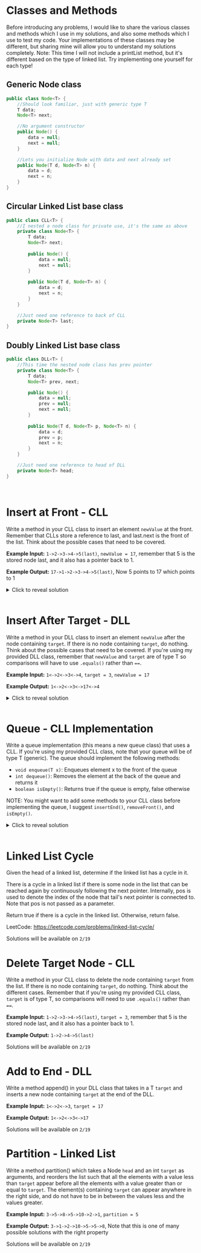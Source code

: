 # Classes and Methods
Before introducing any problems, I would like to share the various classes and methods which I use in my solutions, and also some methods which I use to test my code. Your implementations of these classes may be different, but sharing mine will allow you to understand my solutions completely. Note: This time I will not include a printList method, but it's different based on the type of linked list. Try implementing one yourself for each type!

## Generic Node class
```java
public class Node<T> {
    //Should look familiar, just with generic type T
    T data;
    Node<T> next;

    //No argument constructor
    public Node() {
        data = null;
        next = null;
    }

    //Lets you initialize Node with data and next already set
    public Node(T d, Node<T> n) {
        data = d;
        next = n;
    }
}
```

## Circular Linked List base class
```java
public class CLL<T> {
    //I nested a node class for private use, it's the same as above
    private class Node<T> {
        T data;
        Node<T> next;
        
        public Node() {
            data = null;
            next = null;
        }
        
        public Node(T d, Node<T> n) {
            data = d;
            next = n;
        }
    }

    //Just need one reference to back of CLL    
    private Node<T> last;
}
```
## Doubly Linked List base class
```java
public class DLL<T> {
    //This time the nested node class has prev pointer
    private class Node<T> {
        T data;
        Node<T> prev, next;

        public Node() {
            data = null;
            prev = null;
            next = null;
        }
        
        public Node(T d, Node<T> p, Node<T> n) {
            data = d;
            prev = p;
            next = n;
        }
    }

    //Just need one reference to head of DLL 
    private Node<T> head;
}
```
<br>

# Insert at Front - CLL
Write a method in your CLL class to insert an element `newValue` at the front. Remember that CLLs store a reference to last, and last.next is the front of the list. Think about the possible cases that need to be covered.

**Example Input:** `1->2->3->4->5(last)`, `newValue = 17`, remember that 5 is the stored node last, and it also has a pointer back to 1. 

**Example Output:** `17->1->2->3->4->5(last)`, Now 5 points to 17 which points to 1

<details>
<summary>Click to reveal solution</summary>

## Solution
Since last.next is the front of the CLL, we essentially want to insert a node at last.next. By drawing a diagram, it can be visualized that we want to first create a new node with `newValue`, then make last.next point to this new node, and make this new node point to the old last.next. The only special case is when the list is empty, in which case we can create a new node which points to itself and set it to last.

```java
public void insertFront(T newValue) {
    //If the CLL is empty
    if (last == null) {
        //Create a new node with newValue, and set its reference to itself
        last = new Node<T>(newValue, null);
        last.next = last;
        return;
        
        //Note that I couldn't do this in one line, since using last in the 
        //constructor would set the new node's next to null
    }
    
    //If the CLL isn't empty, just make new node point to last.next, and last point to new node
    last.next = new Node<T>(newValue, last.next);
}
```
If n is the length of the CLL at the time this method is called, the time and space complexity are both O(1) since you are always only creating 1 new node and 2 pointers, and there is no list traversal which is dependent on n.
</details>
<br>

# Insert After Target - DLL
Write a method in your DLL class to insert an element `newValue` after the node containing `target`. If there is no node containing `target`, do nothing. Think about the possible cases that need to be covered. If you're using my provided DLL class, remember that `newValue` and `target` are of type T so comparisons will have to use `.equals()` rather than `==`.

**Example Input:** `1<->2<->3<->4`, `target = 3`, `newValue = 17`

**Example Output:** `1<->2<->3<->17<->4`

<details>
<summary>Click to reveal solution</summary>

## Solution
A good first step is to get access to the node containing `target`, and this can be accomplished by iterating through the list until we reach it. Let's call the node containing `target` the target node, the new node we create that contains `newValue` the new node, and the original target node's ".next" the right node. It can be visualized by drawing a diagram that in order to insert the new node, we need to set the target node's ".next" to the new node and the new node's ".next" to the right node. If this were a singly linked list we would be done, but we also need to update the new node's ".prev" to the target node, and the right node's ".prev" to the new node. 

```java
public void insertAfter(T target, T newValue) {
    //Iterate through the list
    for (Node<T> ptr = head; ptr != null; ptr = ptr.next) {
        //Noticed I used .equals since we're working with objects
        if (ptr.data.equals(target)) {
            //Set up the new node with its value, its prev, and its next pointers
            Node<T> newNode = new Node<T>(newValue, target, target.next);
            
            //If the right node isn't null, set its prev
            //I need to check since calling .prev on null leads to NPE
            if (target.next != null) target.next.prev = newNode;

            //Set the target's next finally
            //We have to do it at the end since otherwise right node would be lost
            target.next = newNode;
        }
    }

    //Notice how if the target isn't found nothing happens
}
```
If n is the size of the DLL at the time this method is called, the runtime is O(n) since it is possible that the whole list is traversed. The space complexity is O(1) since we always create two new nodes, one for the pointer and one for the new list element.
</details>
<br>

# Queue - CLL Implementation
Write a queue implementation (this means a new queue class) that uses a CLL. If you're using my provided CLL class, note that your queue will be of type T (generic). The queue should implement the following methods:

- `void enqueue(T x)`: Enqueues element x to the front of the queue
- `int dequeue()`: Removes the element at the back of the queue and returns it
- `boolean isEmpty()`: Returns true if the queue is empty, false otherwise

NOTE: You might want to add some methods to your CLL class before implementing the queue, I suggest `insertEnd()`, `removeFront()`, and `isEmpty()`.

<details>
<summary>Click to reveal solution</summary>

## Solution
We must implement `insertEnd`, `removeFront`, and `isEmpty` into our CLL class before we can use it to make our queue. Let's go through these 3 methods.

`insertEnd`: If we're inserting at the end of the CLL, the last pointer will have to be updated to this new node. If you draw a diagram, you will see that we need to first create a new node with the new value, then set its ".next" to the old last's ".next", set the old last's ".next" to the new node, and finally update last to this new node.

```java
public void insertEnd(T newValue) {
    //If empty CLL, just create a node with newValue which points to itself
    if (last == null) {
        last = new Node<T>(newValue, null);
        last.next = last;
        return;
    }

    //Set last.next to the new node, and set the new node's .next to the front
    last.next = new Node<T>(newValue, last.next);

    //Update last to be the new node, since it's at the end now
    last = last.next;
}
```

`removeFront`: Since we have a reference to last, and the front is last.next, we can simply remove it with last.next = last.next.next. We do have to be careful of the situation where there is only one node, since we'd end up not doing anything. Note that we need to return the element we removed in order for our dequeue function to work later.

```java
public T removeFront() {
    //Note how if the list is empty, we just let java throw an exception
    T elem = last.data; //Store for returning later

    //If CLL has one node, just set last to null to delete
    if (last.next == last) last = null;
    //Otherwise, we can just delete front with last.next = last.next.next
    else last.next = last.next.next

    return elem; 
}
```

`isEmpty`: This one is simple, but necessary since our CLL last pointer is private. All we have to do is return whether or not last is null.

```java
public boolean isEmpty() {
    return last == null
}
```

Now that our CLL has all the methods we need, we are ready to implement our queue class. Since we did all the heavy lifting and logic in our CLL class, we have abstracted away the internal node structure, which will make this implementation very clean.

```java
public class Queue<T> {
    private CLL<T> list;

    public Queue() {
        list = new CLL<T>();
    }
    
    public void enqueue(T x) {
        list.insertEnd(x);
    }
    
    public T dequeue() {
        return list.removeFront();
    }

    public boolean isEmpty() {
        return list.isEmpty();
    }
}
```
Wasn't that final implementation nice? As expected, our time complexity for all these methods is O(1) since we aren't traversing through the list, we are only working with the last and front which we have immediate access to. The space complexity for each method individually is O(1) as well, since we are only ever creating one node at most. An important thing to consider is that if you were to add one element the time and space copmlexity would be O(1), but if you were to add on the order of n elements, it would be O(n) for both.
</details>
<br>

# Linked List Cycle
Given the head of a linked list, determine if the linked list has a cycle in it.

There is a cycle in a linked list if there is some node in the list that can be reached again by continuously following the next pointer. Internally, pos is used to denote the index of the node that tail's next pointer is connected to. Note that pos is not passed as a parameter.

Return true if there is a cycle in the linked list. Otherwise, return false.

LeetCode: https://leetcode.com/problems/linked-list-cycle/

Solutions will be available on `2/19`
<br>

# Delete Target Node - CLL
Write a method in your CLL class to delete the node containing `target` from the list. If there is no node containing `target`, do nothing. Think about the different cases. Remember that if you're using my provided CLL class, `target` is of type T, so comparisons will need to use `.equals()` rather than `==`.

**Example Input:** `1->2->3->4->5(last)`, `target = 3`, remember that 5 is the stored node last, and it also has a pointer back to 1.

**Example Output:** `1->2->4->5(last)`

Solutions will be available on `2/19`
<br>

# Add to End - DLL
Write a method append() in your DLL class that takes in a T `target` and inserts a new node containing `target` at the end of the DLL.

**Example Input:** `1<->2<->3`, `target = 17`

**Example Output:** `1<->2<->3<->17`

Solutions will be available on `2/19`
<br>

# Partition - Linked List
Write a method partition() which takes a Node<Integer> `head` and an int `target` as arguments, and reorders the list such that all the elements with a value less than `target` appear before all the elements with a value greater than or equal to `target`. The element(s) containing `target` can appear anywhere in the right side, and do not have to be in between the values less and the values greater.

**Example Input:** `3->5->8->5->10->2->1`, `partition = 5`

**Example Output:** `3->1->2->10->5->5->8`, Note that this is one of many possible solutions with the right property

Solutions will be available on `2/19`
<br>